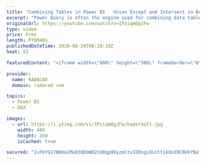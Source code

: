 ```yaml
---
title: "Combining Tables in Power BI   Union Except and Intersect in DAX"
excerpt: "Power Query is often the engine used for combining data tables, especially using Merge or Append. However, sometimes, you might need to do that operation in DAX. An example of that is when you want to create that combination only virtually as part of a measure calculation that evaluates dynamically."
originalUrl: https://youtube.com/watch?v=IPziqmQgJFw
type: video
price: Free
length: PT6M48S
publishedDateTime: 2020-08-24T06:10:10Z
heat: 53

featuredContent: "<iframe width=\"800\" height=\"500\" frameborder=\"0\" src=\"https://www.youtube.com/embed/IPziqmQgJFw\" allow=\"accelerometer; autoplay; encrypted-media; gyroscope; picture-in-picture\" allowfullscreen></iframe>"

provider:
  name: RADACAD
  domain: radacad.com

topics:
  - Power BI
  - DAX

images:
  - url: https://i.ytimg.com/vi/IPziqmQgJFw/hqdefault.jpg
    width: 480
    height: 360
    isCached: true

secured: "2xFbYG17BWUaCMe8tQEbWD2CH8qp9DyzmltvID0ngLOLnttikXoIRCNVkYBaTXt35V6qpUVEBaMxfQWt+OUUBG1C/ntnPcgJP8Z9RIp2xkyf4jZfTk2zYWucNztFFo9NBWkVevdo9EzOxXOdtssDNN4yL0eTy3FGpiJaHvGYgttq++QJSqf66rWShqggRpBSjF9tQd00UNnnOKIcEN3UcdbpN7ai8pJxK3GUTNneUfnSj2maAwARNi7tF5h9x8uSWje3ls9UurOKsDXqVgNOX5a0WBF1+WeC/ShyiUb7CO+/FHp2Nt7Vsj8Ae6rcIXZQVOPe4petI2bWG1C+Hm04xtVYYlLMvyEjgQIa+7sMZfd6GVv+VNEgCKSYM6UDTW5XwpP9ZBUTiwiFIJDUHJxkPIKXXyMCHBzhc57iUmvc1N0=;Lhx1oTmGRkhIsL6icYabSg=="
---
```


